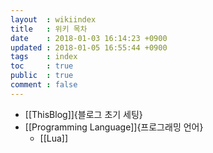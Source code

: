 ```yaml
---
layout  : wikiindex
title   : 위키 목차
date 	: 2018-01-03 16:14:23 +0900
updated : 2018-01-05 16:55:44 +0900
tags    : index
toc     : true
public  : true
comment : false
---
```


* [[ThisBlog]]{블로그 초기 세팅}
* [[Programming Language]]{프로그래밍 언어}
  * [[Lua]]
